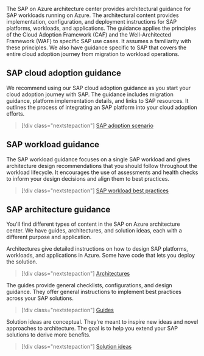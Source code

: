 The SAP on Azure architecture center provides architectural guidance for SAP workloads running on Azure. The architectural content  provides implementation, configuration, and deployment instructions for SAP platforms, workloads, and applications. The guidance applies the principles of the Cloud Adoption Framework (CAF) and the Well-Architected Framework (WAF) to specific SAP use cases. It assumes a familiarity with these principles. We also have guidance specific to SAP that covers the entire cloud adoption journey from migration to workload operations.

## SAP cloud adoption guidance

We recommend using our SAP cloud adoption guidance as you start your cloud adoption journey with SAP. The guidance includes migration guidance, platform implementation details, and links to SAP resources. It outlines the process of integrating an SAP platform into your cloud adoption efforts.

>[!div class="nextstepaction"]
> [SAP adoption scenario]( /azure/cloud-adoption-framework/scenarios/sap/)

## SAP workload guidance

The SAP workload guidance focuses on a single SAP workload and gives architecture design recommendations that you should follow throughout the workload lifecycle. It encourages the use of assessments and health checks to inform your design decisions and align them to best practices.

>[!div class="nextstepaction"]
> [SAP workload best practices]( /azure/architecture/framework/sap/overview)

## SAP architecture guidance

You'll find different types of content in the SAP on Azure architecture center. We have guides, architectures, and solution ideas, each with a different purpose and application.

Architectures give detailed instructions on how to design SAP platforms, workloads, and applications in Azure. Some have code that lets you deploy the solution.
>[!div class="nextstepaction"]
>[Architectures](run-sap-hana-for-linux-virtual-machines.yml)

The guides provide general checklists, configurations, and design guidance. They offer general instructions to implement best practices across your SAP solutions.
>[!div class="nextstepaction"]
>[Guides](../../guide/sap/sap-internet-inbound-outbound.yml)

Solution ideas are conceptual. They're meant to inspire new ideas and novel approaches to architecture. The goal is to help you extend your SAP solutions to derive more benefits.
>[!div class="nextstepaction"]
>[Solution ideas](../../solution-ideas/articles/sap-netweaver-on-sql-server.yml)
